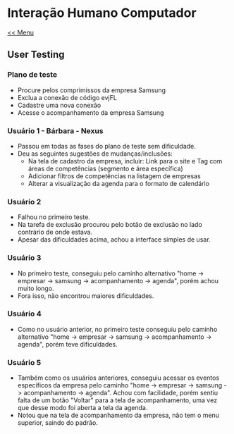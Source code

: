 # Interação Humano Computador
[<< Menu](../README.md)

## **User Testing**

### **Plano de teste**
 - Procure pelos comprimissos da empresa Samsung  
 - Exclua a conexão de código evjFL  
 - Cadastre uma nova conexão  
 - Acesse o acompanhamento da empresa Samsung  

### **Usuário 1 - Bárbara - Nexus**
 - Passou em todas as fases do plano de teste sem dificuldade.
 - Deu as seguintes sugestões de mudanças/inclusões:
    - Na tela de cadastro da empresa, incluir: Link para o site e Tag com áreas de competências (segmento e área específica)
    - Adicionar filtros de competências na listagem de empresas
    - Alterar a visualização da agenda para o formato de calendário

### **Usuário 2**
 - Falhou no primeiro teste.
 - Na tarefa de exclusão procurou pelo botão de exclusão no lado contrário de onde estava.
 - Apesar das dificuldades acima, achou a interface simples de usar.
 
### **Usuário 3**
 - No primeiro teste, conseguiu pelo caminho alternativo "home -> empresar -> samsung -> acompanhamento -> agenda", porém achou muito longo.
 - Fora isso, não encontrou maiores dificuldades.

### **Usuário 4**
 - Como no usuário anterior, no primeiro teste conseguiu pelo caminho alternativo "home -> empresar -> samsung -> acompanhamento -> agenda", porém teve dificuldades.
 
### **Usuário 5**
 - Também como os usuários anteriores, conseguiu acessar os eventos específicos da empresa pelo caminho "home -> empresar -> samsung -> acompanhamento -> agenda". Achou com facilidade, porém sentiu falta de um botão "Voltar" para a tela de acompanhamento, uma vez que desse modo foi aberta a tela da agenda.
 - Notou que na tela de acompanhamento da empresa, não tem o menu superior, saindo do padrão.
 
